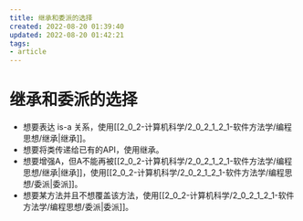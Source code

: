 ```yaml
---
title: 继承和委派的选择
created: 2022-08-20 01:39:40
updated: 2022-08-20 01:42:21
tags: 
- article
---
```

# 继承和委派的选择

- 想要表达 is-a 关系，使用[[2_0_2-计算机科学/2_0_2_1_2_1-软件方法学/编程思想/继承|继承]]。
- 想要将类传递给已有的API，使用继承。
- 想要增强A，但A不能再被[[2_0_2-计算机科学/2_0_2_1_2_1-软件方法学/编程思想/继承|继承]]，使用[[2_0_2-计算机科学/2_0_2_1_2_1-软件方法学/编程思想/委派|委派]]。
- 想要某方法并且不想覆盖该方法，使用[[2_0_2-计算机科学/2_0_2_1_2_1-软件方法学/编程思想/委派|委派]]。